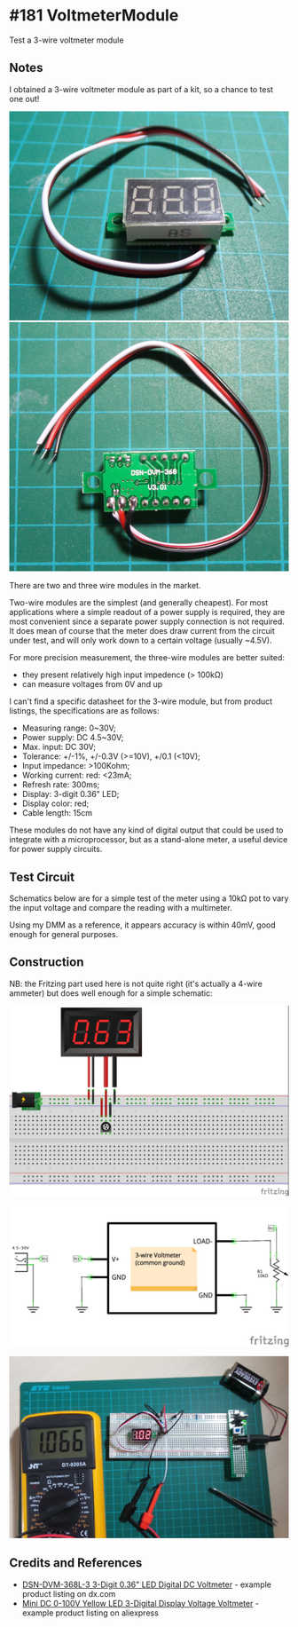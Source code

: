 # #181 VoltmeterModule

Test a 3-wire voltmeter module

## Notes

I obtained a 3-wire voltmeter module as part of a kit, so a chance to test one out!

![front](./assets/VoltmeterModule_front.jpg?raw=true)
![rear](./assets/VoltmeterModule_rear.jpg?raw=true)

There are two and three wire modules in the market.

Two-wire modules are the simplest (and generally cheapest).
For most applications where a simple readout of a power supply is required, they are most convenient
since a separate power supply connection is not required. It does mean of course that the meter does
draw current from the circuit under test, and will only work down to a certain voltage (usually ~4.5V).

For more precision measurement, the three-wire
modules are better suited:
* they present relatively high input impedence (> 100kΩ)
* can measure voltages from 0V and up

I can't find a specific datasheet for the 3-wire module, but from product listings,
the specifications are as follows:

* Measuring range: 0~30V;
* Power supply: DC 4.5~30V;
* Max. input: DC 30V;
* Tolerance: +/-1%, +/-0.3V (>=10V), +/0.1 (<10V);
* Input impedance: >100Kohm;
* Working current: red: <23mA;
* Refresh rate: 300ms;
* Display: 3-digit 0.36" LED;
* Display color: red;
* Cable length: 15cm

These modules do not have any kind of digital output that could be used to integrate with a microprocessor,
but as a stand-alone meter, a useful device for power supply circuits.

## Test Circuit

Schematics below are for a simple test of the meter using a 10kΩ pot to vary the input voltage and compare the reading with a multimeter.

Using my DMM as a reference, it appears accuracy is within 40mV, good enough for general purposes.

## Construction

NB: the Fritzing part used here is not quite right (it's actually a 4-wire ammeter) but does well enough for a simple schematic:

![Breadboard](./assets/VoltmeterModule_bb.jpg?raw=true)

![The Schematic](./assets/VoltmeterModule_schematic.jpg?raw=true)

![The Build](./assets/VoltmeterModule_build.jpg?raw=true)

## Credits and References
* [DSN-DVM-368L-3 3-Digit 0.36" LED Digital DC Voltmeter](http://www.dx.com/p/dsn-dvm-368l-3-3-digit-0-36-led-digital-dc-voltmeter-for-motorcycle-black-white-343750#.VrVc01N97XE) - example product listing on dx.com
* [Mini DC 0-100V Yellow LED 3-Digital Display Voltage Voltmeter](http://www.aliexpress.com/item/Mini-DC-0-100V-Yellow-LED-3-Digital-Display-Voltage-Voltmeter-0-28/32276796281.html) - example product listing on aliexpress
